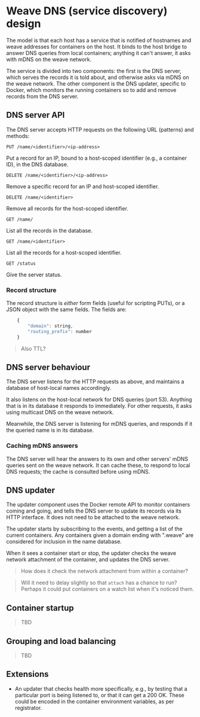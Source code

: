 # Weave DNS (service discovery) design

The model is that each host has a service that is notified of
hostnames and weave addresses for containers on the host. It binds to
the host bridge to answer DNS queries from local containers; anything
it can't answer, it asks with mDNS on the weave network.

The service is divided into two components: the first is the DNS
server, which serves the records it is told about, and otherwise asks
via mDNS on the weave network. The other component is the DNS updater,
specific to Docker, which monitors the running containers so to add
and remove records from the DNS server.

## DNS server API

The DNS server accepts HTTP requests on the following URL (patterns)
and methods:

`PUT /name/<identifier>/<ip-address>`

Put a record for an IP, bound to a host-scoped identifier (e.g., a
container ID), in the DNS database.

`DELETE /name/<identifier>/<ip-address>`

Remove a specific record for an IP and host-scoped identifier.

`DELETE /name/<identifier>`

Remove all records for the host-scoped identifier.

`GET /name/`

List all the records in the database.

`GET /name/<identifier>`

List all the records for a host-scoped identifier.

`GET /status`

Give the server status.

### Record structure

The record structure is *either* form fields (useful for scripting
PUTs), or a JSON object with the same fields. The fields are:

```js
    {
        "domain": string,
        "routing_prefix": number
    }
```

> Also TTL?

## DNS server behaviour

The DNS server listens for the HTTP requests as above, and maintains a
database of host-local names accordingly.

It also listens on the host-local network for DNS queries (port
53). Anything that is in its database it responds to immediately. For
other requests, it asks using multicast DNS on the weave network.

Meanwhile, the DNS server is listening for mDNS queries, and responds
if it the queried name is in its database.

### Caching mDNS answers

The DNS server will hear the answers to its own and other servers'
mDNS queries sent on the weave network. It can cache these, to respond
to local DNS requests; the cache is consulted before using mDNS.

## DNS updater

The updater component uses the Docker remote API to monitor containers
coming and going, and tells the DNS server to update its records via
its HTTP interface. It does not need to be attached to the weave
network.

The updater starts by subscribing to the events, and getting a list of
the current containers. Any containers given a domain ending with
".weave" are considered for inclusion in the name database.

When it sees a container start or stop, the updater checks the weave
network attachment of the container, and updates the DNS server.

> How does it check the network attachment from within a container?

> Will it need to delay slightly so that `attach` has a chance to run?
> Perhaps it could put containers on a watch list when it's noticed
> them.

## Container startup

> TBD

## Grouping and load balancing

> TBD

## Extensions

 * An updater that checks health more specifically, e.g., by testing
   that a particular port is being listened to, or that it can get a
   200 OK. These could be encoded in the container environment
   variables, as per registrator.
